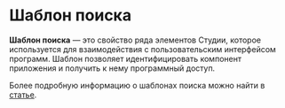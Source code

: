# Шаблон поиска

**Шаблон поиска** — это свойство ряда элементов Студии, которое используется для взаимодействия с пользовательским интерфейсом программ. 
Шаблон позволяет идентифицировать компонент приложения и получить к нему программный доступ.

Более подробную информацию о шаблонах поиска можно найти в [статье](https://docs.primo-rpa.ru/ru/primo-studio/process/searchpatterns).